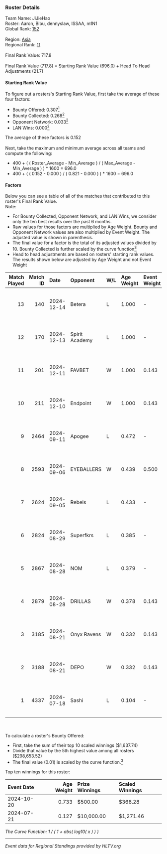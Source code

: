 ### Roster Details<br />
Team Name: JiJieHao<br />
Roster: Aaron, Bibu, dennyslaw, ISSAA, m1N1<br />
Global Rank: [152](../../standings_global_2024_12_31.md)<br />
<br />
Region: [Asia]( ../../standings_asia_2024_12_31.md)<br />
Regional Rank: [11]( ../../standings_asia_2024_12_31.md)<br />
<br />
Final Rank Value:  717.8<br />
<br />
Final Rank Value (717.8) = Starting Rank Value (696.0) + Head To Head Adjustments (21.7)<br />

#### Starting Rank Value<br />
To figure out a rosters's Starting Rank Value, first take the average of these four factors:<br />
- Bounty Offered: 0.307[<sup>1</sup>](#table2)
- Bounty Collected: 0.268[<sup>2</sup>](#table1)
- Opponent Network: 0.033[<sup>2</sup>](#table1)
- LAN Wins: 0.000[<sup>2</sup>](#table1)

The average of these factors is 0.152<br />
<br />
Next, take the maximum and minimum average across all teams and compute the following:<br />
- 400 + ( ( Roster_Average - Min_Average ) / ( Max_Average - Min_Average ) ) * 1600 = 696.0
- 400 + ( ( 0.152 - 0.000 ) / ( 0.821 - 0.000 ) ) * 1600 = 696.0


#### Factors<br />
Below you can see a table of all of the matches that contributed to this roster's Final Rank Value.<br />
Note:<br />

- For Bounty Collected, Opponent Network, and LAN Wins, we consider only the ten best results over the past 6 months.
- Raw values for those factors are multiplied by Age Weight. Bounty and Opponent Network values are also multiplied by Event Weight. The adjusted value is shown in parenthesis.
- The final value for a factor is the total of its adjusted values divided by 10. Bounty Collected is further scaled by the curve function[<sup>3</sup>](#curveFunction)
- Head to head adjustments are based on rosters' starting rank values. The results shown below are adjusted by Age Weight and not Event Weight
<span id="table1"></span><br />


| Match Played | Match ID | Date       | Opponent       | W/L | Age Weight | Event Weight | Bounty Collected | Opponent Network | LAN Wins  | H2H Adj. | Roster                                    |
| -: | -: | :- | :- | :- | :- | :- | :- | :- | :- | -: | :- |
|           13 |      140 | 2024-12-14 | Betera         | L   | 1.000      | -            | -                | -                | -         |   -17.39 | Aaron, Bibu, dennyslaw, ISSAA, m1N1       |
|           12 |      170 | 2024-12-13 | Spirit Academy | L   | 1.000      | -            | -                | -                | -         |    -3.98 | Aaron, Bibu, dennyslaw, ISSAA, m1N1       |
|           11 |      201 | 2024-12-11 | FAVBET         | W   | 1.000      | 0.143        | 0.061 (0.009)    | 0.937 (0.134)    | 0 (0.000) |    24.24 | Aaron, Bibu, dennyslaw, ISSAA, m1N1       |
|           10 |      211 | 2024-12-10 | Endpoint       | W   | 1.000      | 0.143        | 0.035 (0.005)    | 0.585 (0.084)    | 0 (0.000) |    21.95 | Aaron, Bibu, dennyslaw, ISSAA, m1N1       |
|            9 |     2464 | 2024-09-11 | Apogee         | L   | 0.472      | -            | -                | -                | -         |    -5.80 | 0SAMAS, Aaron, Bibu, dennyslaw, m1N1      |
|            8 |     2593 | 2024-09-06 | EYEBALLERS     | W   | 0.439      | 0.500        | 0.015 (0.003)    | 0.425 (0.093)    | 0 (0.000) |     8.78 | 0SAMAS, Aaron, Bibu, dennyslaw, m1N1      |
|            7 |     2624 | 2024-09-05 | Rebels         | L   | 0.433      | -            | -                | -                | -         |    -3.66 | 0SAMAS, Aaron, Bibu, dennyslaw, m1N1      |
|            6 |     2824 | 2024-08-29 | Superfkrs      | L   | 0.385      | -            | -                | -                | -         |    -9.09 | 0SAMAS, dennyslaw, Duplicate, ISSAA, m1N1 |
|            5 |     2867 | 2024-08-28 | NOM            | L   | 0.379      | -            | -                | -                | -         |    -8.83 | 0SAMAS, dennyslaw, Duplicate, ISSAA, m1N1 |
|            4 |     2879 | 2024-08-28 | DRILLAS        | W   | 0.378      | 0.143        | 0.008 (0.000)    | 0.289 (0.016)    | 0 (0.000) |     7.89 | 0SAMAS, dennyslaw, Duplicate, ISSAA, m1N1 |
|            3 |     3185 | 2024-08-21 | Onyx Ravens    | W   | 0.332      | 0.143        | 0.014 (0.001)    | 0.064 (0.003)    | 0 (0.000) |     3.43 | 0SAMAS, dennyslaw, Duplicate, ISSAA, m1N1 |
|            2 |     3188 | 2024-08-21 | DEPO           | W   | 0.332      | 0.143        | 0.010 (0.000)    | 0.043 (0.002)    | 0 (0.000) |     4.61 | 0SAMAS, dennyslaw, Duplicate, ISSAA, m1N1 |
|            1 |     4337 | 2024-07-18 | Sashi          | L   | 0.104      | -            | -                | -                | -         |    -0.43 | 0SAMAS, dennyslaw, ISSAA, Kjaerbye, m1N1  |

<br />
<span id="table2"></span><br />
To calculate a roster's Bounty Offered:<br />

- First, take the sum of their top 10 scaled winnings ($1,637.74)
- Divide that value by the 5th highest value among all rosters ($298,653.52)
- The final value (0.01) is scaled by the curve function.[<sup>3</sup>](#curveFunction)

Top ten winnings for this roster:<br />

| Event Date | Age Weight | Prize Winnings | Scaled Winnings |
| :- | -: | :- | :- |
| 2024-10-20 |      0.733 | $500.00        | $366.28         |
| 2024-07-21 |      0.127 | $10,000.00     | $1,271.46       |


<span id="curveFunction"></span>_The Curve Function: 1 / ( 1 + abs( log10( x ) ) )_<br />

---
_Event data for Regional Standings provided by HLTV.org_<br />
